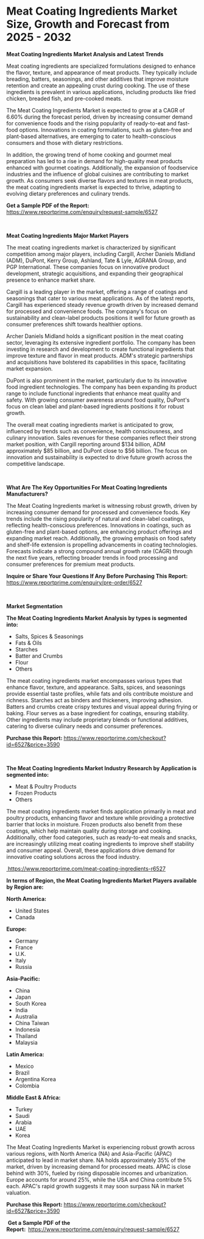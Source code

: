 <p><h1>Meat Coating Ingredients Market Size, Growth and Forecast from 2025 - 2032</h1></p><p><strong>Meat Coating Ingredients Market Analysis and Latest Trends</strong></p>
<p><p>Meat coating ingredients are specialized formulations designed to enhance the flavor, texture, and appearance of meat products. They typically include breading, batters, seasonings, and other additives that improve moisture retention and create an appealing crust during cooking. The use of these ingredients is prevalent in various applications, including products like fried chicken, breaded fish, and pre-cooked meats.</p><p>The Meat Coating Ingredients Market is expected to grow at a CAGR of 6.60% during the forecast period, driven by increasing consumer demand for convenience foods and the rising popularity of ready-to-eat and fast-food options. Innovations in coating formulations, such as gluten-free and plant-based alternatives, are emerging to cater to health-conscious consumers and those with dietary restrictions.</p><p>In addition, the growing trend of home cooking and gourmet meal preparation has led to a rise in demand for high-quality meat products enhanced with gourmet coatings. Additionally, the expansion of foodservice industries and the influence of global cuisines are contributing to market growth. As consumers seek diverse flavors and textures in meat products, the meat coating ingredients market is expected to thrive, adapting to evolving dietary preferences and culinary trends.</p></p>
<p><strong>Get a Sample PDF of the Report:&nbsp;</strong> <a href="https://www.reportprime.com/enquiry/request-sample/6527?utm_campaign=4440&utm_medium=2&utm_source=Github&utm_content=ia&utm_term=15052025&utm_id=meat-coating-ingredients">https://www.reportprime.com/enquiry/request-sample/6527</a></p>
<p>&nbsp;</p>
<p><strong>Meat Coating Ingredients Major Market Players</strong></p>
<p><p>The meat coating ingredients market is characterized by significant competition among major players, including Cargill, Archer Daniels Midland (ADM), DuPont, Kerry Group, Ashland, Tate & Lyle, AGRANA Group, and PGP International. These companies focus on innovative product development, strategic acquisitions, and expanding their geographical presence to enhance market share.</p><p>Cargill is a leading player in the market, offering a range of coatings and seasonings that cater to various meat applications. As of the latest reports, Cargill has experienced steady revenue growth driven by increased demand for processed and convenience foods. The company's focus on sustainability and clean-label products positions it well for future growth as consumer preferences shift towards healthier options.</p><p>Archer Daniels Midland holds a significant position in the meat coating sector, leveraging its extensive ingredient portfolio. The company has been investing in research and development to create functional ingredients that improve texture and flavor in meat products. ADM's strategic partnerships and acquisitions have bolstered its capabilities in this space, facilitating market expansion.</p><p>DuPont is also prominent in the market, particularly due to its innovative food ingredient technologies. The company has been expanding its product range to include functional ingredients that enhance meat quality and safety. With growing consumer awareness around food quality, DuPont's focus on clean label and plant-based ingredients positions it for robust growth.</p><p>The overall meat coating ingredients market is anticipated to grow, influenced by trends such as convenience, health consciousness, and culinary innovation. Sales revenues for these companies reflect their strong market position, with Cargill reporting around $134 billion, ADM approximately $85 billion, and DuPont close to $56 billion. The focus on innovation and sustainability is expected to drive future growth across the competitive landscape.</p></p>
<p>&nbsp;</p>
<p><strong>What Are The Key Opportunities For Meat Coating Ingredients Manufacturers?</strong></p>
<p><p>The Meat Coating Ingredients market is witnessing robust growth, driven by increasing consumer demand for processed and convenience foods. Key trends include the rising popularity of natural and clean-label coatings, reflecting health-conscious preferences. Innovations in coatings, such as gluten-free and plant-based options, are enhancing product offerings and expanding market reach. Additionally, the growing emphasis on food safety and shelf-life extension is propelling advancements in coating technologies. Forecasts indicate a strong compound annual growth rate (CAGR) through the next five years, reflecting broader trends in food processing and consumer preferences for premium meat products.</p></p>
<p><strong>Inquire or Share Your Questions If Any Before Purchasing This Report:</strong> <a href="https://www.reportprime.com/enquiry/pre-order/6527?utm_campaign=4440&utm_medium=2&utm_source=Github&utm_content=ia&utm_term=15052025&utm_id=meat-coating-ingredients">https://www.reportprime.com/enquiry/pre-order/6527</a></p>
<p>&nbsp;</p>
<p><strong>Market Segmentation</strong></p>
<p><strong>The Meat Coating Ingredients Market Analysis by types is segmented into:</strong></p>
<p><ul><li>Salts, Spices & Seasonings</li><li>Fats & Oils</li><li>Starches</li><li>Batter and Crumbs</li><li>Flour</li><li>Others</li></ul></p>
<p><p>The meat coating ingredients market encompasses various types that enhance flavor, texture, and appearance. Salts, spices, and seasonings provide essential taste profiles, while fats and oils contribute moisture and richness. Starches act as binders and thickeners, improving adhesion. Batters and crumbs create crispy textures and visual appeal during frying or baking. Flour serves as a base ingredient for coatings, ensuring stability. Other ingredients may include proprietary blends or functional additives, catering to diverse culinary needs and consumer preferences.</p></p>
<p><strong>Purchase this Report:&nbsp;</strong><a href="https://www.reportprime.com/checkout?id=6527&price=3590&utm_campaign=4440&utm_medium=2&utm_source=Github&utm_content=ia&utm_term=15052025&utm_id=meat-coating-ingredients">https://www.reportprime.com/checkout?id=6527&price=3590</a></p>
<p>&nbsp;</p>
<p><strong>The Meat Coating Ingredients Market Industry Research by Application is segmented into:</strong></p>
<p><ul><li>Meat & Poultry Products</li><li>Frozen Products</li><li>Others</li></ul></p>
<p><p>The meat coating ingredients market finds application primarily in meat and poultry products, enhancing flavor and texture while providing a protective barrier that locks in moisture. Frozen products also benefit from these coatings, which help maintain quality during storage and cooking. Additionally, other food categories, such as ready-to-eat meals and snacks, are increasingly utilizing meat coating ingredients to improve shelf stability and consumer appeal. Overall, these applications drive demand for innovative coating solutions across the food industry.</p></p>
<p><a href="https://www.reportprime.com/meat-coating-ingredients-r6527?utm_campaign=4440&utm_medium=2&utm_source=Github&utm_content=ia&utm_term=15052025&utm_id=meat-coating-ingredients">&nbsp;https://www.reportprime.com/meat-coating-ingredients-r6527</a></p>
<p><strong>In terms of Region, the Meat Coating Ingredients Market Players available by Region are:</strong></p>
<p>
    <p> <strong> North America: </strong>
        <ul>
            <li>United States</li>
            <li>Canada</li>
        </ul>
        </p> 
    <p> <strong> Europe: </strong>
        <ul>
            <li>Germany</li>
            <li>France</li>
            <li>U.K.</li>
            <li>Italy</li>
            <li>Russia</li>
        </ul>
        </p> 
    <p> <strong> Asia-Pacific: </strong>
        <ul>
            <li>China</li>
            <li>Japan</li>
            <li>South Korea</li>
            <li>India</li>
            <li>Australia</li>
            <li>China Taiwan</li>
            <li>Indonesia</li>
            <li>Thailand</li>
            <li>Malaysia</li>
        </ul>
        </p> 
    <p> <strong> Latin America: </strong>
        <ul>
            <li>Mexico</li>
            <li>Brazil</li>
            <li>Argentina Korea</li>
            <li>Colombia</li>
        </ul>
        </p> 
    <p> <strong> Middle East & Africa: </strong>
        <ul>
            <li>Turkey</li>
            <li>Saudi</li>
            <li>Arabia</li>
            <li>UAE</li>
            <li>Korea</li>
        </ul>
    </p>
    </p>
<p><p>The Meat Coating Ingredients Market is experiencing robust growth across various regions, with North America (NA) and Asia-Pacific (APAC) anticipated to lead in market share. NA holds approximately 35% of the market, driven by increasing demand for processed meats. APAC is close behind with 30%, fueled by rising disposable incomes and urbanization. Europe accounts for around 25%, while the USA and China contribute 5% each. APAC's rapid growth suggests it may soon surpass NA in market valuation.</p></p>
<p><strong>Purchase this Report: </strong><a href="https://www.reportprime.com/checkout?id=6527&price=3590&utm_campaign=4440&utm_medium=2&utm_source=Github&utm_content=ia&utm_term=15052025&utm_id=meat-coating-ingredients">https://www.reportprime.com/checkout?id=6527&price=3590</a></p>
<p>&nbsp;<strong>Get a Sample PDF of the Report:&nbsp;&nbsp;</strong><a href="https://www.reportprime.com/enquiry/request-sample/6527?utm_campaign=4440&utm_medium=2&utm_source=Github&utm_content=ia&utm_term=15052025&utm_id=meat-coating-ingredients">https://www.reportprime.com/enquiry/request-sample/6527</a></p>
<p><strong></strong></p>
<p><p></p><p></p><p></p></p>